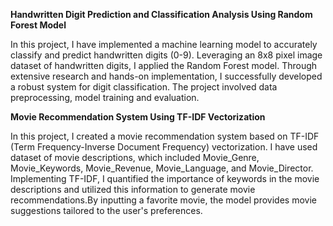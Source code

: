 **Handwritten Digit Prediction and Classification Analysis Using Random Forest Model**

In this project, I have implemented a machine learning model to accurately classify and predict handwritten digits (0-9). Leveraging an 8x8 pixel image dataset of handwritten digits, I applied the Random Forest model. Through extensive research and hands-on implementation, I successfully developed a robust system for digit classification. The project involved data preprocessing, model training and evaluation.

**Movie Recommendation System Using TF-IDF Vectorization**

In this project, I created a movie recommendation system based on TF-IDF (Term Frequency-Inverse Document Frequency) vectorization. I have used dataset of movie descriptions, which included Movie_Genre, Movie_Keywords, Movie_Revenue, Movie_Language, and Movie_Director. Implementing TF-IDF, I quantified the importance of keywords in the movie descriptions and utilized this information to generate movie recommendations.By inputting a favorite movie, the model provides movie suggestions tailored to the user's preferences.
